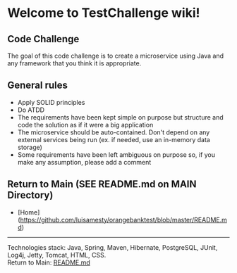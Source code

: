 # Welcome to TestChallenge wiki!

## Code Challenge
The goal of this code challenge is to create a microservice using Java and any framework that you think it is
appropriate.
## General rules
- Apply SOLID principles
- Do ATDD
- The requirements have been kept simple on purpose but structure and code the solution as if it were a
big application
- The microservice should be auto-contained. Don't depend on any external services being run (ex. if
needed, use an in-memory data storage)
- Some requirements have been left ambiguous on purpose so, if you make any assumption, please add a
comment
## Return to Main (SEE README.md on MAIN Directory)
- [Home] (https://github.com/luisamesty/orangebanktest/blob/master/README.md)

***
Technologies stack: Java, Spring, Maven, Hibernate, PostgreSQL, JUnit, Log4j, Jetty, Tomcat, HTML, CSS.</br>
Return to Main: [README.md](https://github.com/luisamesty/orangebanktest/blob/master/README.md)